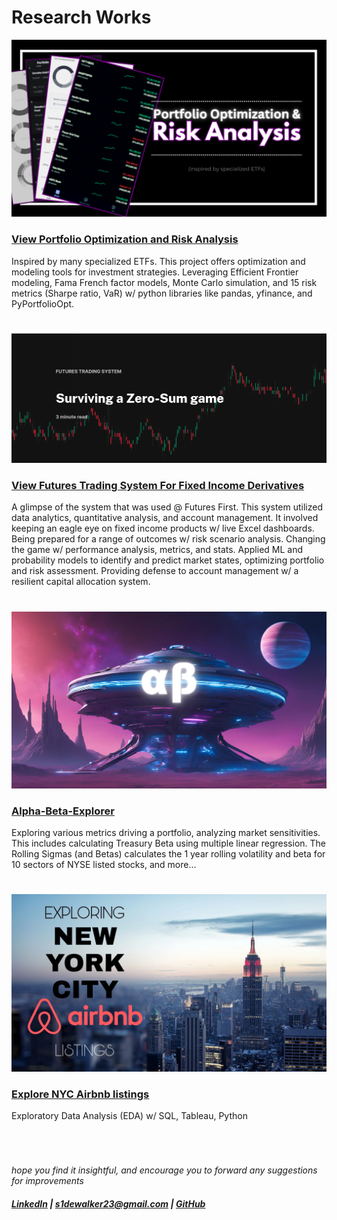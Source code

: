 # Research Works

![](screenshots/PRA.png)
### [View Portfolio Optimization and Risk Analysis](https://github.com/s1dewalker/Portfolio_Analysis)
Inspired by many specialized ETFs. This project offers optimization and modeling tools for investment strategies. Leveraging Efficient Frontier modeling, Fama French factor models, Monte Carlo simulation, and 15 risk metrics (Sharpe ratio, VaR) w/ python libraries like pandas, yfinance, and PyPortfolioOpt.
#

![](screenshots/FTS3.jpg)
### [View Futures Trading System For Fixed Income Derivatives](https://github.com/s1dewalker/Futures-trading)
A glimpse of the system that was used @ Futures First. This system utilized data analytics, quantitative analysis, and account management. It involved keeping an eagle eye on fixed income products w/ live Excel dashboards. Being prepared for a range of outcomes w/ risk scenario analysis. Changing the game w/ performance analysis, metrics, and stats. Applied ML and probability models to identify and predict market states, optimizing portfolio and risk assessment. Providing defense to account management w/ a resilient capital allocation system.
#

![](screenshots/ab.png)
### [Alpha-Beta-Explorer](https://github.com/s1dewalker/Alpha-Beta-Explorer)
Exploring various metrics driving a portfolio, analyzing market sensitivities. This includes calculating Treasury Beta using multiple linear regression. The Rolling Sigmas (and Betas) calculates the 1 year rolling volatility and beta for 10 sectors of NYSE listed stocks, and more...
#

![](screenshots/nyc_airbnb.jpg)
### [Explore NYC Airbnb listings](https://github.com/s1dewalker/Airbnb-listings-NYC)
Exploratory Data Analysis (EDA) w/ SQL, Tableau, Python
#

<br/>

*hope you find it insightful, and encourage you to forward any suggestions for improvements* <br/>
##### [LinkedIn](https://www.linkedin.com/in/sujay-bhaumik-d12/) | s1dewalker23@gmail.com | [GitHub](https://github.com/s1dewalker)
